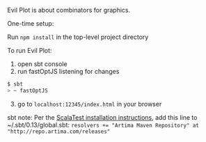 Evil Plot is about combinators for graphics.

One-time setup:

Run `npm install` in the top-level project directory

To run Evil Plot:

1. open sbt console
2. run fastOptJS listening for changes
```bash
$ sbt
> ~ fastOptJS
```
3. go to `localhost:12345/index.html` in your browser

sbt note:
Per the [ScalaTest installation instructions](http://www.scalatest.org/install), add this line to ~/.sbt/0.13/global.sbt:
```resolvers += "Artima Maven Repository" at "http://repo.artima.com/releases"```
